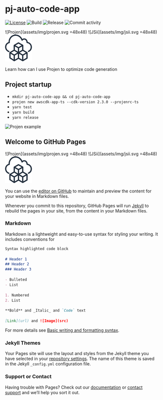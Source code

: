 # pj-auto-code-app

[![License](https://img.shields.io/badge/License-Apache%202.0-yellowgreen.svg)](https://opensource.org/licenses/Apache-2.0)
![Build](https://github.com/marciocadev/pj-auto-code-app/workflows/build/badge.svg)
![Release](https://github.com/marciocadev/pj-auto-code-app/workflows/release/badge.svg)
![Commit activity](https://img.shields.io/github/commit-activity/w/marciocadev/pj-auto-code-app)

![Projen](assets/img/projen.svg =48x48)
![JSii](assets/img/jsii.svg =48x48)
![CDK](assets/img/aws-cdk-icon-48-squid.svg)

Learn how can I use Projen to optimize code generation

## Project startup
* `mkdir pj-auto-code-app && cd pj-auto-code-app`
* `projen new awscdk-app-ts --cdk-version 2.3.0 --projenrc-ts`
* `yarn test`
* `yarn build`
* `yarn release`

![Projen example](https://raw.githubusercontent.com/marciocadev/basic-crud-old/main/images/projenrc-edit-001.gif)


## Welcome to GitHub Pages

![Projen](assets/img/projen.svg =48x48)
![JSii](assets/img/jsii.svg =48x48)
![CDK](assets/img/aws-cdk-icon-48-squid.svg)

You can use the [editor on GitHub](https://github.com/marciocadev/pj-auto-code-app/edit/gh-pages/index.md) to maintain and preview the content for your website in Markdown files.

Whenever you commit to this repository, GitHub Pages will run [Jekyll](https://jekyllrb.com/) to rebuild the pages in your site, from the content in your Markdown files.

### Markdown

Markdown is a lightweight and easy-to-use syntax for styling your writing. It includes conventions for

```markdown
Syntax highlighted code block

# Header 1
## Header 2
### Header 3

- Bulleted
- List

1. Numbered
2. List

**Bold** and _Italic_ and `Code` text

[Link](url) and ![Image](src)
```

For more details see [Basic writing and formatting syntax](https://docs.github.com/en/github/writing-on-github/getting-started-with-writing-and-formatting-on-github/basic-writing-and-formatting-syntax).

### Jekyll Themes

Your Pages site will use the layout and styles from the Jekyll theme you have selected in your [repository settings](https://github.com/marciocadev/pj-auto-code-app/settings/pages). The name of this theme is saved in the Jekyll `_config.yml` configuration file.

### Support or Contact

Having trouble with Pages? Check out our [documentation](https://docs.github.com/categories/github-pages-basics/) or [contact support](https://support.github.com/contact) and we’ll help you sort it out.
